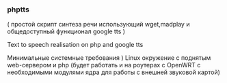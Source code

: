 ### phptts 
( простой скрипт синтеза речи использующий wget,madplay и общедоступный функционал google tts ) 

Text to speech realisation on php and google tts


Минимальные системные требования )
Linux окружение с поднятым web-сервером и php 
(будет работать и на роутерах с OpenWRT c необходимыми модулями ядра для работы с внешней звуковой картой) 
